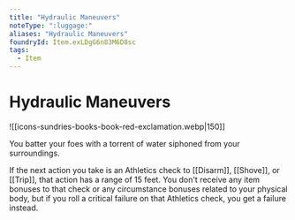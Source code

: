 ```yaml
---
title: "Hydraulic Maneuvers"
noteType: ":luggage:"
aliases: "Hydraulic Maneuvers"
foundryId: Item.exLDgG6n83M6D8sc
tags:
  - Item
---
```


# Hydraulic Maneuvers
![[icons-sundries-books-book-red-exclamation.webp|150]]

You batter your foes with a torrent of water siphoned from your surroundings.

If the next action you take is an Athletics check to [[Disarm]], [[Shove]], or [[Trip]], that action has a range of 15 feet. You don't receive any item bonuses to that check or any circumstance bonuses related to your physical body, but if you roll a critical failure on that Athletics check, you get a failure instead.
